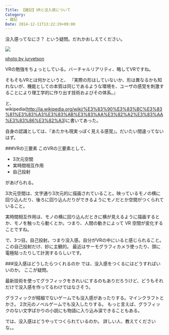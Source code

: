```yaml
---
Title: 【雑記】VRと没入感について
Category:
- 雑記
Date: 2014-12-11T13:22:29+09:00
---
```




没入感ってなにさ？ という疑問。だれかおしえてください。



[![](http://farm9.staticflickr.com/8149/7119907039_2b0db0d897.jpg)](http://www.flickr.com/photos/44124348109@N01/7119907039)

[photo by jurvetson](http://www.flickr.com/photos/44124348109@N01/7119907039)



<!-- more -->



VRの勉強をちょっとしている。バーチャルリアリティ、略してVRですね。

そもそもVRとは何かというと、
『実際の形はしていないか、形は異なるかも知れないが、機能としての本質は同じであるような環境を、ユーザの感覚を刺激することにより理工学的に作り出す技術およびその体系。』

と、wikipedia(http://ja.wikipedia.org/wiki/%E3%83%90%E3%83%BC%E3%83%81%E3%83%A3%E3%83%AB%E3%83%AA%E3%82%A2%E3%83%AA%E3%83%86%E3%82%A3)に書いてあった。

自身の認識としては、『あたかも現実っぽく見える感覚』。だいたい間違ってないはず。

###VRの三要素
このVRの三要素として、

* 3次元空間
* 実時間相互作用
* 自己投射

があげられる。

3次元空間は、文字通り3次元的に描画されていること。映っているモノの横に回り込んだり、後ろに回り込んだりができるようにモノだとか空間がつくられていること。

実時間相互作用は、モノの横に回り込んだときに横が見えるように描画するとか、モノを触ったら動くとか。つまり、人間の動きによって VR 空間が変化することですね。

で、3つ目。自己投射。つまり没入感。自分がVRの中にいると感じられること。
この自己投射だけ、妙に主観的。
最近はサーモグラフィカメラ使ったり、頭に電極貼ったりして計測するらしいです。

###没入感はどうしたらつくれるのか
では、没入感をつくるにはどうすればいいのか。
ここが疑問。

最新技術を使ってグラフィックをきれいにするのもありだろうけど、どうもそれだけで没入感を作ってるわけではなさそう。

グラフィックが精細でないゲームでも没入感があったりする。マインクラフトとかさ。
2次元のノベルゲームでも没入したりする。
もっと言えば、グラフィックのない文字ばかりの小説にも物語に入り込み涙できることもある。

では、没入感はどうやってつくられているのか。
詳しい人、教えてくださいな。。


